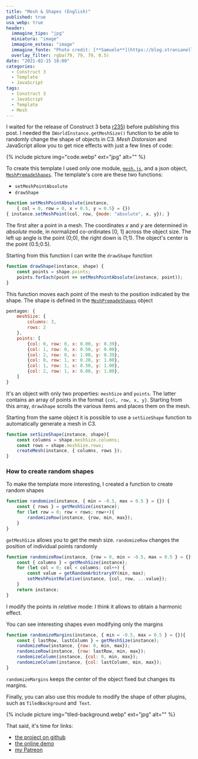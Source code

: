 ```yaml
---
title: "Mesh & Shapes (English)"
published: true
usa_webp: true
header:
  immagine_tipo: "jpg"
  miniatura: "image"
  immagine_estesa: "image"
  immagine_fonte: "Photo credit: [**Samuele**](https://blog.stranianelli.com/)"
  overlay_filter: rgba(79, 79, 79, 0.5)
date: "2021-02-15 18:00"
categories:
  - Construct 3
  - Template
  - JavaScript
tags:
  - Construct 3
  - JavaScript
  - Template
  - Mesh
---
```


I waited for the release of Construct 3 beta [r235](https://www.construct.net/en/make-games/releases/beta/r235)) before publishing this post. I needed the `IWorldInstance.getMeshSize()` function to be able to randomly change the shape of objects in C3. _Mesh Distorsion_ and JavaScript allow you to get nice effects with just a few lines of code:

{% include picture img="code.webp" ext="jpg" alt="" %}

To create this template I used only one module, [`mesh.js`](https://github.com/el3um4s/construct-demo/blob/master/javascript/009-mesh-and-shapes/source/files/scripts/mesh.js), and a json object, [`MeshPremadeShapes`](https://github.com/el3um4s/construct-demo/blob/master/javascript/009-mesh-and-shapes/source/files/scripts/meshpremadeshapes.js). The template's core are these two functions:

- `setMeshPointAbsolute`
- `drawShape`

```js
function setMeshPointAbsolute(instance,
    { col = 0, row = 0, x = 0.5, y = 0.5} = {})
{ instance.setMeshPoint(col, row, {mode: "absolute", x, y}); }
```

The first alter a point in a mesh. The coordinates _x_ and _y_ are determined in _absolute_ mode, in normalized co-ordinates [0, 1] across the object size. The left up angle is the point (0;0), the right down is (1;1). The object's center is the point (0.5;0.5).

Starting from this function I can write the `drawShape` function

```js
function drawShape(instance, shape) {
	const points = shape.points;
	points.forEach(point => setMeshPointAbsolute(instance, point));
}
```

This function moves each point of the mesh to the position indicated by the shape.  The shape is defined in the [`MeshPremadeShapes`](https://github.com/el3um4s/construct-demo/blob/master/javascript/009-mesh-and-shapes/source/files/scripts/meshpremadeshapes.js) object

```js
pentagon: {
	meshSize: {
		columns: 3,
		rows: 2
	},
	points: [
		{col: 0, row: 0, x: 0.00, y: 0.39},
		{col: 1, row: 0, x: 0.50, y: 0.00},
		{col: 2, row: 0, x: 1.00, y: 0.39},
		{col: 0, row: 1, x: 0.20, y: 1.00},
		{col: 1, row: 1, x: 0.50, y: 1.00},
		{col: 2, row: 1, x: 0.80, y: 1.00},
	]
}

```

It's an object with only two properties: `meshSize` and `points`. The latter contains an array of points in the format `{col, row, x, y}`. Starting from this array, `drawShape` scrolls the various items and places them on the mesh.

Starting from the same object it is possible to use a `setSizeShape` function to automatically generate a mesh in C3.

```js
function setSizeShape(instance, shape){
	const columns = shape.meshSize.columns;
	const rows = shape.meshSize.rows;
	createMesh(instance, { columns, rows });
}
```

### How to create random shapes

To make the template more interesting, I created a function to create random shapes

```js
function randomize(instance, { min = -0.5, max = 0.5 } = {}) {
	const { rows } = getMeshSize(instance);
	for (let row = 0; row < rows; row++){
		randomizeRow(instance, {row, min, max});
	}
}
```

`getMeshSize` allows you to get the mesh size. `randomizeRow` changes the position of individual points randomly

```js
function randomizeRow(instance, {row = 0, min = -0.5, max = 0.5 } = {}) {
	const { columns } = getMeshSize(instance);
	for (let col = 0; col < columns; col++) {
  		const value = getRandomArbitraryXY(min, max);
		setMeshPointRelative(instance, {col, row, ...value});
	}
	return instance;
}
```

I modify the points in _relative_ mode: I think it allows to obtain a harmonic effect.

You can see interesting shapes even modifying only the margins

```js
function randomizeMargins(instance, { min = -0.5, max = 0.5 } = {}){
	const { lastRow, lastColumn } = getMeshSize(instance);
	randomizeRow(instance, {row: 0, min, max});
	randomizeRow(instance, {row: lastRow, min, max});
	randomizeColumn(instance, {col: 0, min, max});
	randomizeColumn(instance, {col: lastColumn, min, max});
}
```

`randomizeMargins` keeps the center of the object fixed but changes its margins.

Finally, you can also use this module to modify the shape of other plugins, such as `TiledBackground` and` Text`.

{% include picture img="tiled-background.webp" ext="jpg" alt="" %}

That said, it's time for links:

- [the project on github](https://github.com/el3um4s/construct-demo)
- [the online demo](https://c3demo.stranianelli.com/javascript/009-mesh-and-shapes/demo/)
- [my Patreon](https://www.patreon.com/el3um4s)
